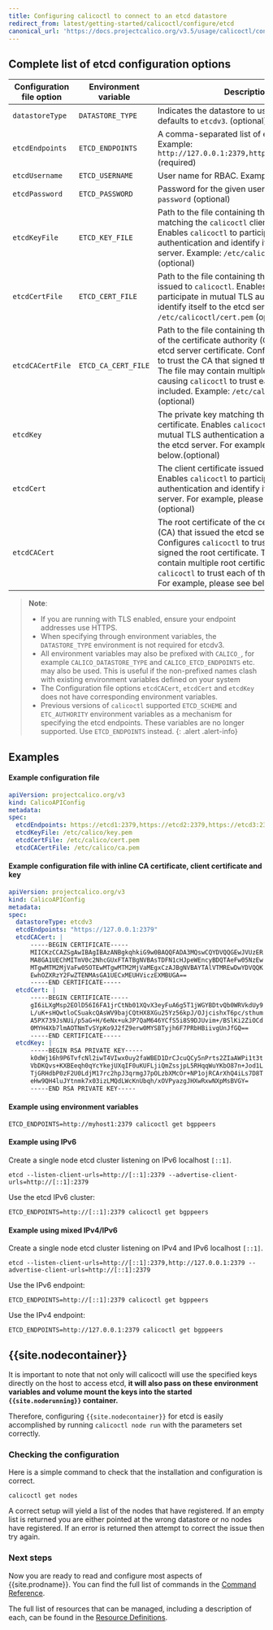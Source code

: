 ```yaml
---
title: Configuring calicoctl to connect to an etcd datastore
redirect_from: latest/getting-started/calicoctl/configure/etcd
canonical_url: 'https://docs.projectcalico.org/v3.5/usage/calicoctl/configure/etcd'
---
```


## Complete list of etcd configuration options

| Configuration file option | Environment variable | Description                                                                           | Schema
| --------------------------| -------------------- | ------------------------------------------------------------------------------------- | ------
| `datastoreType`           | `DATASTORE_TYPE`     | Indicates the datastore to use. If unspecified, defaults to `etcdv3`. (optional)      | `kubernetes`, `etcdv3`
| `etcdEndpoints`           | `ETCD_ENDPOINTS`     | A comma-separated list of etcd endpoints. Example: `http://127.0.0.1:2379,http://127.0.0.2:2379` (required) | string
| `etcdUsername`            | `ETCD_USERNAME`      | User name for RBAC. Example: `user` (optional)                                        | string
| `etcdPassword`            | `ETCD_PASSWORD`      | Password for the given user name. Example: `password` (optional)                      | string
| `etcdKeyFile`             | `ETCD_KEY_FILE`      | Path to the file containing the private key matching the `calicoctl` client certificate. Enables `calicoctl` to participate in mutual TLS authentication and identify itself to the etcd server. Example: `/etc/calicoctl/key.pem` (optional) | string
| `etcdCertFile`            | `ETCD_CERT_FILE`     | Path to the file containing the client certificate issued to `calicoctl`. Enables `calicoctl` to participate in mutual TLS authentication and identify itself to the etcd server. Example: `/etc/calicoctl/cert.pem` (optional) | string
| `etcdCACertFile`          | `ETCD_CA_CERT_FILE`  | Path to the file containing the root certificate of the certificate authority (CA) that issued the etcd server certificate. Configures `calicoctl` to trust the CA that signed the root certificate. The file may contain multiple root certificates, causing `calicoctl` to trust each of the CAs included. Example: `/etc/calicoctl/ca.pem` (optional) | string
| `etcdKey`                 |                      | The private key matching the `calicoctl` client certificate. Enables `calicoctl` to participate in mutual TLS authentication and identify itself to the etcd server. For example, please see below.(optional) | string
| `etcdCert`                |                      | The client certificate issued to `calicoctl`. Enables `calicoctl` to participate in mutual TLS authentication and identify itself to the etcd server. For example, please see below.(optional) | string
| `etcdCACert`              |                      | The root certificate of the certificate authority (CA) that issued the etcd server certificate. Configures `calicoctl` to trust the CA that signed the root certificate. The config file may contain multiple root certificates, causing `calicoctl` to trust each of the CAs included. For example, please see below.(optional) | string

> **Note**:
> - If you are running with TLS enabled, ensure your endpoint addresses use HTTPS.
> - When specifying through environment variables, the `DATASTORE_TYPE` environment
>   is not required for etcdv3.
> - All environment variables may also be prefixed with `CALICO_`, for example
>   `CALICO_DATASTORE_TYPE` and `CALICO_ETCD_ENDPOINTS` etc. may also be used.
>   This is useful if the non-prefixed names clash with existing environment
>   variables defined on your system
> - The Configuration file options `etcdCACert`, `etcdCert` and `etcdKey` does not have
>   corresponding environment variables.
> - Previous versions of `calicoctl` supported `ETCD_SCHEME` and `ETC_AUTHORITY` environment
>   variables as a mechanism for specifying the etcd endpoints. These variables are
>   no longer supported. Use `ETCD_ENDPOINTS` instead.
{: .alert .alert-info}

## Examples

#### Example configuration file

```yaml
apiVersion: projectcalico.org/v3
kind: CalicoAPIConfig
metadata:
spec:
  etcdEndpoints: https://etcd1:2379,https://etcd2:2379,https://etcd3:2379
  etcdKeyFile: /etc/calico/key.pem
  etcdCertFile: /etc/calico/cert.pem
  etcdCACertFile: /etc/calico/ca.pem
```
#### Example configuration file with inline CA certificate, client certificate and key

```yaml
apiVersion: projectcalico.org/v3
kind: CalicoAPIConfig
metadata:
spec:
  datastoreType: etcdv3
  etcdEndpoints: "https://127.0.0.1:2379"
  etcdCACert: |
      -----BEGIN CERTIFICATE-----
      MIICKzCCAZSgAwIBAgIBAzANBgkqhkiG9w0BAQQFADA3MQswCQYDVQQGEwJVUzER
      MA8GA1UEChMITmV0c2NhcGUxFTATBgNVBAsTDFN1cHJpeWEncyBDQTAeFw05NzEw
      MTgwMTM2MjVaFw05OTEwMTgwMTM2MjVaMEgxCzAJBgNVBAYTAlVTMREwDwYDVQQK
      EwhOZXRzY2FwZTENMAsGA1UECxMEUHViczEXMBUGA==
      -----END CERTIFICATE-----
  etcdCert: |
      -----BEGIN CERTIFICATE-----
      gI6iLXgMsp2EOlD56I6FA1jrCtNb01XQvX3eyFuA6g5T1jWGYBDtvQb0WRVkdUy9
      L/uK+sHQwtloCSuakcQAsWV9bajCQtHX8XGu25Yz56kpJ/OJjcishxT6pc/sthum
      A5PX739JsNUi/p5aG+H/6eNx+ukJP7QaM646YCfS5i8S9DJUvim+/BSlKi2ZiOCd
      0MYH4Xb7lmAOTNmTvSYpKo9J2fZ9erw0MYSBTyjh6F7PRbHBiivgUnJfGQ==
      -----END CERTIFICATE-----
  etcdKey: |
      -----BEGIN RSA PRIVATE KEY-----
      k0dWj16h9P6TvfcNl2iwT4VIwx0uy2faWBED1DrCJcuQCy5nPrts2ZIaAWPi1t3t
      VbDKQvs+KXBEeqh0qYcYkejUXqIF0uKUFLjiQmZssjpL5RHqqWuYKbO87n+Jod1L
      TjGRHdbP0zF2U0LdjM17rc2hpJ3qrmgJ7pOLzbXMcOr+NP1ojRCArXhQ4iLs7D8T
      eHw9QH4luJYtnmk7x03izLMQdLWcKnUbqh/xOVPyazgJHXwRxwNXpMsBVGY=
      -----END RSA PRIVATE KEY-----
```

#### Example using environment variables

```
ETCD_ENDPOINTS=http://myhost1:2379 calicoctl get bgppeers
```

#### Example using IPv6

Create a single node etcd cluster listening on IPv6 localhost `[::1]`.

```
etcd --listen-client-urls=http://[::1]:2379 --advertise-client-urls=http://[::1]:2379
```

Use the etcd IPv6 cluster:

```
ETCD_ENDPOINTS=http://[::1]:2379 calicoctl get bgppeers
```

#### Example using mixed IPv4/IPv6

Create a single node etcd cluster listening on IPv4 and IPv6 localhost `[::1]`.

```
etcd --listen-client-urls=http://[::1]:2379,http://127.0.0.1:2379 --advertise-client-urls=http://[::1]:2379
```

Use the IPv6 endpoint:

```
ETCD_ENDPOINTS=http://[::1]:2379 calicoctl get bgppeers
```

Use the IPv4 endpoint:

```
ETCD_ENDPOINTS=http://127.0.0.1:2379 calicoctl get bgppeers
```

## {{site.nodecontainer}}

It is important to note that not only will calicoctl will use the specified keys directly
on the host to access etcd, **it will also pass on these environment variables
and volume mount the keys into the started `{{site.noderunning}}` container.**

Therefore, configuring `{{site.nodecontainer}}` for etcd is easily accomplished by running
`calicoctl node run` with the parameters set correctly.


### Checking the configuration

Here is a simple command to check that the installation and configuration is
correct.

```
calicoctl get nodes
```

A correct setup will yield a list of the nodes that have registered.  If an
empty list is returned you are either pointed at the wrong datastore or no
nodes have registered.  If an error is returned then attempt to correct the
issue then try again.

### Next steps

Now you are ready to read and configure most aspects of {{site.prodname}}.  You can
find the full list of commands in the
[Command Reference]({{site.baseurl}}/{{page.version}}/reference/calicoctl/commands/).

The full list of resources that can be managed, including a description of each,
can be found in the
[Resource Definitions]({{site.baseurl}}/{{page.version}}/reference/calicoctl/resources/).
